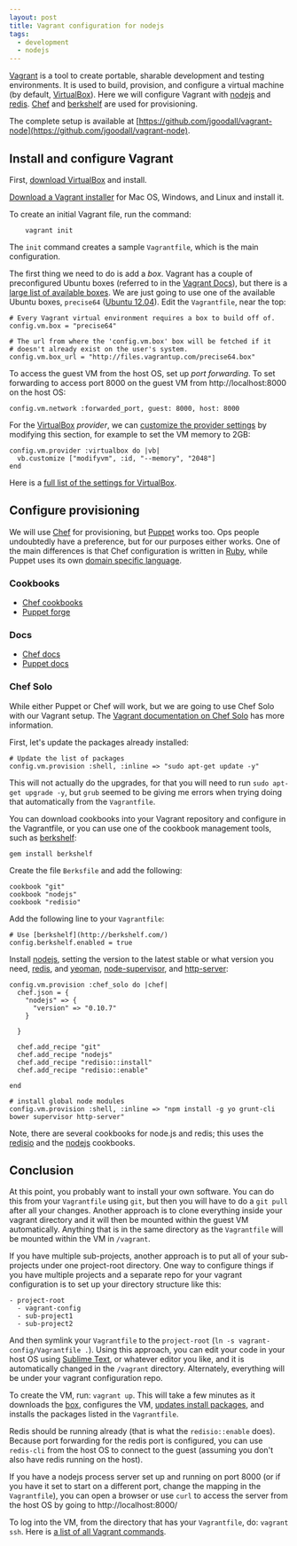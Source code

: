 ```yaml
---
layout: post
title: Vagrant configuration for nodejs
tags: 
  - development 
  - nodejs
---
```


[Vagrant](http://www.vagrantup.com/) is a tool to create portable, sharable development and testing environments. It is used to build, provision, and configure a virtual machine (by default, [VirtualBox](https://www.virtualbox.org/)). Here we will configure Vagrant with [nodejs](http://nodejs.org/) and [redis](http://redis.io/). [Chef](http://www.opscode.com/chef/) and [berkshelf](http://berkshelf.com/) are used for provisioning.

The complete setup is available at [https://github.com/jgoodall/vagrant-node](https://github.com/jgoodall/vagrant-node).

## Install and configure Vagrant

First, [download VirtualBox](https://www.virtualbox.org/wiki/Downloads) and install.

[Download a Vagrant installer](http://downloads.vagrantup.com/) for Mac OS, Windows, and Linux and install it.

To create an initial Vagrant file, run the command:

		vagrant init

The `init` command creates a sample `Vagrantfile`, which is the main configuration. 

The first thing we need to do is add a *box*. Vagrant has a couple of preconfigured Ubuntu boxes (referred to in the [Vagrant Docs](http://docs.vagrantup.com/v2/boxes.html)), but there is a [large list of available boxes](http://www.vagrantbox.es/). We are just going to use one of the available Ubuntu boxes, `precise64` ([Ubuntu 12.04](http://releases.ubuntu.com/precise/)). Edit the `Vagrantfile`, near the top:

    # Every Vagrant virtual environment requires a box to build off of.
    config.vm.box = "precise64"

    # The url from where the 'config.vm.box' box will be fetched if it
    # doesn't already exist on the user's system.
    config.vm.box_url = "http://files.vagrantup.com/precise64.box"

To access the guest VM from the host OS, set up *port forwarding*. To set forwarding to access port 8000 on the guest VM from http://localhost:8000 on the host OS:

    config.vm.network :forwarded_port, guest: 8000, host: 8000

For the [VirtualBox](https://www.virtualbox.org/) *provider*, we can [customize the provider settings](http://docs.vagrantup.com/v2/providers/configuration.html) by modifying this section, for example to set the VM memory to 2GB:

    config.vm.provider :virtualbox do |vb|
      vb.customize ["modifyvm", :id, "--memory", "2048"]
    end

Here is a [full list of the settings for VirtualBox](http://www.virtualbox.org/manual/ch08.html#vboxmanage-modifyvm).


## Configure provisioning

We will use [Chef](http://www.opscode.com/chef/) for provisioning, but [Puppet](https://puppetlabs.com/) works too. Ops people undoubtedly have a preference, but for our purposes either works. One of the main differences is that Chef configuration is written in [Ruby](http://www.ruby-lang.org/), while Puppet uses its own [domain specific language](http://docs.puppetlabs.com/puppet/3/reference/lang_summary.html).

### Cookbooks

* [Chef cookbooks](http://community.opscode.com/cookbooks)
* [Puppet forge](http://forge.puppetlabs.com/)

### Docs

* [Chef docs](http://docs.opscode.com/)
* [Puppet docs](http://docs.puppetlabs.com/puppet/)

### Chef Solo

While either Puppet or Chef will work, but we are going to use Chef Solo with our Vagrant setup. The [Vagrant documentation on Chef Solo](http://docs.vagrantup.com/v2/provisioning/chef_solo.html) has more information. 

First, let's update the packages already installed:

    # Update the list of packages
    config.vm.provision :shell, :inline => "sudo apt-get update -y"

This will not actually do the upgrades, for that you will need to run `sudo apt-get upgrade -y`, but `grub` seemed to be giving me errors when trying doing that automatically from the `Vagrantfile`.

You can download cookbooks into your Vagrant repository and configure in the Vagrantfile, or you can use one of the cookbook management tools, such as [berkshelf](http://berkshelf.com/):

    gem install berkshelf

Create the file `Berksfile` and add the following:

    cookbook "git"
    cookbook "nodejs"
    cookbook "redisio"

Add the following line to your `Vagrantfile`:

    # Use [berkshelf](http://berkshelf.com/)
    config.berkshelf.enabled = true

Install [nodejs](http://nodejs.org/), setting the version to the latest stable or what version you need, [redis](http://redis.io/), and [yeoman](http://yeoman.io/), [node-supervisor](https://github.com/isaacs/node-supervisor/), and [http-server](https://github.com/nodeapps/http-server):

    config.vm.provision :chef_solo do |chef|
      chef.json = {
        "nodejs" => {
          "version" => "0.10.7"
        }

      }

      chef.add_recipe "git"
      chef.add_recipe "nodejs"
      chef.add_recipe "redisio::install"
      chef.add_recipe "redisio::enable"

    end

    # install global node modules
    config.vm.provision :shell, :inline => "npm install -g yo grunt-cli bower supervisor http-server"

Note, there are several cookbooks for node.js and redis; this uses the [redisio](https://github.com/brianbianco/redisio/) and the [nodejs](http://community.opscode.com/cookbooks/nodejs) cookbooks.


## Conclusion

At this point, you probably want to install your own software. You can do this from your `Vagrantfile` using `git`, but then you will have to do a `git pull` after all your changes. Another approach is to clone everything inside your vagrant directory and it will then be mounted within the guest VM automatically. Anything that is in the same directory as the `Vagrantfile` will be mounted within the VM in `/vagrant`.

If you have multiple sub-projects, another approach is to put all of your sub-projects under one project-root directory. One way to configure things if you have multiple projects and a separate repo for your vagrant configuration is to set up your directory structure like this:

    - project-root
      - vagrant-config
      - sub-project1
      - sub-project2

And then symlink your `Vagrantfile` to the `project-root` (`ln -s vagrant-config/Vagrantfile .`). Using this approach, you can edit your code in your host OS using [Sublime Text](http://www.sublimetext.com/), or whatever editor you like, and it is automatically changed in the `/vagrant` directory. Alternately, everything will be under your vagrant configuration repo.

To create the VM, run: `vagrant up`. This will take a few minutes as it downloads the [box](http://docs.vagrantup.com/v2/boxes.html), configures the VM, [updates install packages](https://help.ubuntu.com/12.04/serverguide/apt-get.html), and installs the packages listed in the `Vagrantfile`.

Redis should be running already (that is what the `redisio::enable` does). Because port forwarding for the redis port is configured, you can use `redis-cli` from the host OS to connect to the guest (assuming you don't also have redis running on the host).

If you have a nodejs process server set up and running on port 8000 (or if you have it set to start on a different port, change the mapping in the `Vagrantfile`), you can open a browser or use `curl` to access the server from the host OS by going to http://localhost:8000/

To log into the VM, from the directory that has your `Vagrantfile`, do: `vagrant ssh`. Here is [a list of all Vagrant commands](http://docs.vagrantup.com/v2/cli/index.html).


